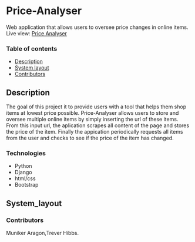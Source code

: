 # Price-Analyser <br />
  Web application that allows users to oversee price changes in online items. <br>
  Live view: [Price Analyser](http://54.167.13.229/)
  

### Table of contents
  
  - [Description](#Description)
  - [System layout](#System_layout)
  - [Contributors](#Contributors)

  ## Description
  The goal of this project it to provide users with a tool that helps them shop items at lowest price possible. Price-Analyser allows users to store and oversee multiple online items by simply inserting the url of these items. From this input url, the aplication scrapes all content of the page and stores the price of the item. Finally the appication periodically requests all items from the user and checks to see if the price of the item has changed.

  ### Technologies
  - Python
  - Django
  - html/css
  - Bootstrap

  ## System_layout

  ### Contributors
  Muniker Aragon,Trever Hibbs.  
